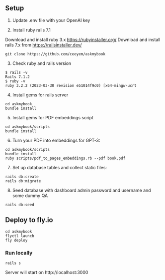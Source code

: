 ## Setup

1. Update .env file with your OpenAI key

2. Install ruby rails 7.1

Download and install ruby 3.x https://rubyinstaller.org/
Download and install rails 7.x from https://railsinstaller.dev/
```
git clone https://github.com/ceeyem/askmybook
```

3. Check ruby and rails version

```
$ rails -v
Rails 7.1.2
$ ruby -v
ruby 3.2.2 (2023-03-30 revision e51014f9c0) [x64-mingw-ucrt
```
4. Install gems for rails server
```
cd askmybook
bundle install
```

5. Install gems for PDF embeddings script
```
cd askmybook/scripts
bundle install
```

6. Turn your PDF into embeddings for GPT-3:
```
cd askmybook/scripts
bundle install
ruby scripts/pdf_to_pages_embeddings.rb --pdf book.pdf
```

7. Set up database tables and collect static files:
```
rails db:create
rails db:migrate
```

8. Seed database with dashboard admin password and username and some dummy QA
```
rails db:seed
```

## Deploy to fly.io

```
cd askmybook
flyctl launch
fly deploy
```

### Run locally

```
rails s 
```
Server will start on http://localhost:3000
